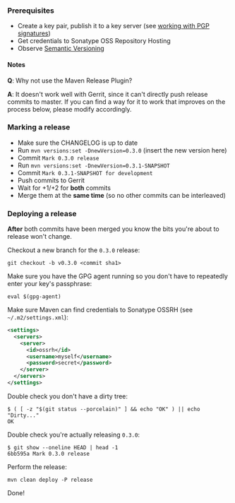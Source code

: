 ### Prerequisites

* Create a key pair, publish it to a key server (see [working with PGP signatures][working-with-pgp-signatures])
* Get credentials to Sonatype OSS Repository Hosting
* Observe [Semantic Versioning][semver]

[working-with-pgp-signatures]: https://central.sonatype.org/pages/working-with-pgp-signatures.html
[semver]: http://semver.org/

#### Notes

**Q**: Why not use the Maven Release Plugin?

**A**: It doesn't work well with Gerrit, since it can't directly push release commits to master. If you can find a way for it to work that improves on the process below, please modify accordingly.

### Marking a release

* Make sure the CHANGELOG is up to date
* Run `mvn versions:set -DnewVersion=0.3.0` (insert the new version here)
* Commit `Mark 0.3.0 release`
* Run `mvn versions:set -DnewVersion=0.3.1-SNAPSHOT`
* Commit `Mark 0.3.1-SNAPSHOT for development`
* Push commits to Gerrit
* Wait for +1/+2 for **both** commits
* Merge them at the **same time** (so no other commits can be interleaved)

### Deploying a release

**After** both commits have been merged you know the bits you're about to release won't change.

Checkout a new branch for the `0.3.0` release:

```
git checkout -b v0.3.0 <commit sha1>
```

Make sure you have the GPG agent running so you don't have to repeatedly enter your key's passphrase:

```
eval $(gpg-agent)
```

Make sure Maven can find credentials to Sonatype OSSRH (see `~/.m2/settings.xml`):

```xml
<settings>
  <servers>
    <server>
      <id>ossrh</id>
      <username>myself</username>
      <password>secret</password>
    </server>
  </servers>
</settings>
```

Double check you don't have a dirty tree:

```
$ ( [ -z "$(git status --porcelain)" ] && echo "OK" ) || echo "Dirty..."
OK
```

Double check you're actually releasing `0.3.0`:

```
$ git show --oneline HEAD | head -1
6bb595a Mark 0.3.0 release
```

Perform the release:

```
mvn clean deploy -P release
```

Done!
